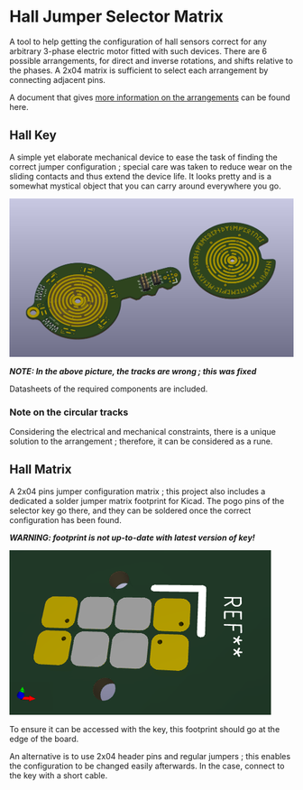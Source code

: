 # Hall Jumper Selector Matrix

A tool to help getting the configuration of hall sensors correct for any arbitrary 3-phase electric motor fitted with such devices. There are 6 possible arrangements, for direct and inverse rotations, and shifts relative to the phases. A 2x04 matrix is sufficient to select each arrangement by connecting adjacent pins.

A document that gives [more information on the arrangements](hall-jumper-matrix.pdf) can be found here.

## Hall Key

A simple yet elaborate mechanical device to ease the task of finding the correct jumper configuration ; special care was taken to reduce wear on the sliding contacts and thus extend the device life.
It looks pretty and is a somewhat mystical object that you can carry around everywhere you go.

![Hall Key](doc/hall-matrix-key.png)

***NOTE: In the above picture, the tracks are wrong ; this was fixed***

Datasheets of the required components are included.

### Note on the circular tracks

Considering the electrical and mechanical constraints, there is a unique solution to the arrangement ; therefore, it can be considered as a rune.

## Hall Matrix

A 2x04 pins jumper configuration matrix ; this project also includes a dedicated a solder jumper matrix footprint for Kicad. The pogo pins of the selector key go there, and they can be soldered once the correct configuration has been found.

***WARNING: footprint is not up-to-date with latest version of key!***

![Solder jumper footprint](doc/solderjumper_footprint.png)

To ensure it can be accessed with the key, this footprint should go at the edge of the board.

An alternative is to use 2x04 header pins and regular jumpers ; this enables the configuration to be changed easily afterwards. In the case, connect to the key with a short cable.
